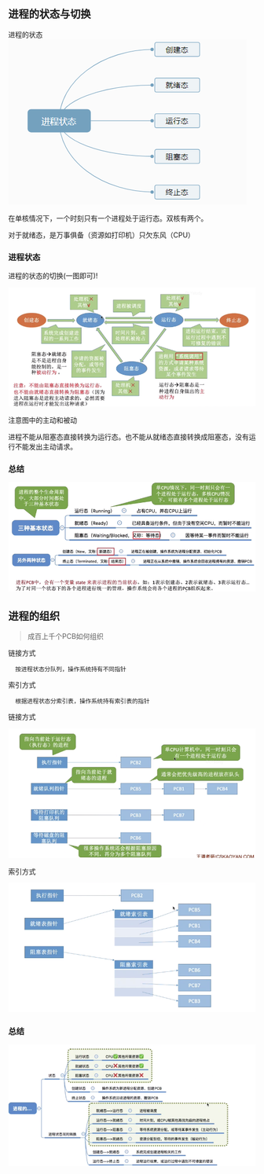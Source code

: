 ## 进程的状态与切换

进程的状态
![1548503246757](assets/1548503246757.png)

在单核情况下，一个时刻只有一个进程处于运行态。双核有两个。

对于就绪态，是万事俱备（资源如打印机）只欠东风（CPU）

### 进程状态

进程的状态的切换(一图即可)!

![image-20190410211857041](assets/image-20190410211857041.png)



注意图中的主动和被动

进程不能从阻塞态直接转换为运行态。也不能从就绪态直接转换成阻塞态，没有运行不能发出主动请求。

### 总结

![image-20190410212129607](assets/image-20190410212129607.png)





## 进程的组织

> 成百上千个PCB如何组织

链接方式

      按进程状态分队列，操作系统持有不同指针

索引方式

      根据进程状态分索引表，操作系统持有索引表的指针

链接方式

![image-20190410212359117](assets/image-20190410212359117.png)



索引方式

![image-20190410212422537](assets/image-20190410212422537.png)




### 总结

![image-20190410212522197](assets/image-20190410212522197.png)
